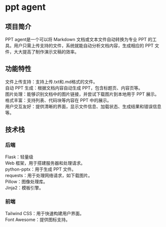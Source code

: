 # ppt agent
## 项目简介  
PPT agent是一个可以将 Markdown 文档或文本文件自动转换为专业 PPT 的工具。用户只需上传支持的文件，系统就能自动分析文档内容，生成相应的 PPT 文件，大大提高了制作演示文稿的效率。  
## 功能特性  
文件上传支持：支持上传.txt和.md格式的文件。  
自动 PPT 生成：根据文档内容自动生成 PPT，包含标题页、内容页等。  
图片处理：能够识别文档中的图片链接，并尝试下载图片到本地用于 PPT 展示。  
格式丰富：支持列表、代码块等内容在 PPT 中的展示。  
用户交互友好：提供清晰的界面，显示文件信息、加载状态、生成结果和错误信息等。  
## 技术栈  
### 后端
Flask：轻量级  
Web 框架，用于搭建服务器和处理请求。  
python-pptx：用于生成 PPT 文件。  
requests：用于处理网络请求，如下载图片。  
Pillow：图像处理库。  
Jinja2：模板引擎。
### 前端
Tailwind CSS：用于快速构建用户界面。  
Font Awesome：提供图标支持。
